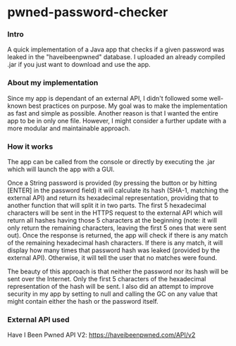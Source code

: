 # pwned-password-checker


### Intro
A quick implementation of a Java app that checks if a given password was leaked in the "haveibeenpwned" database.
I uploaded an already compiled .jar if you just want to download and use the app.

### About my implementation
Since my app is dependant of an external API, I didn't followed some well-known best practices on purpose. My goal was to make the implementation as fast and simple as possible. Another reason is that I wanted the entire app to be in only one file.
However, I might consider a further update with a more modular and maintainable approach.

### How it works
The app can be called from the console or directly by executing the .jar which will launch the app with a GUI.

Once a String password is provided (by pressing the button or by hitting [ENTER] in the password field) it will calculate its hash (SHA-1, matching the external API) and return its hexadecimal representation, providing that to another function that will split it in two parts. The first 5 hexadecimal characters will be sent in the HTTPS request to the external API which will return all hashes having those 5 characters at the beginning (note: it will only return the remaining characters, leaving the first 5 ones that were sent out). Once the response is returned, the app will check if there is any match of the remaining hexadecimal hash characters. If there is any match, it will display how many times that password hash was leaked (provided by the external API). Otherwise, it will tell the user that no matches were found.

The beauty of this approach is that neither the password nor its hash will be sent over the Internet. Only the first 5 characters of the hexadecimal representation of the hash will be sent. I also did an attempt to improve security in my app by setting to null and calling the GC on any value that might contain either the hash or the password itself.

### External API used
Have I Been Pwned API V2: https://haveibeenpwned.com/API/v2
